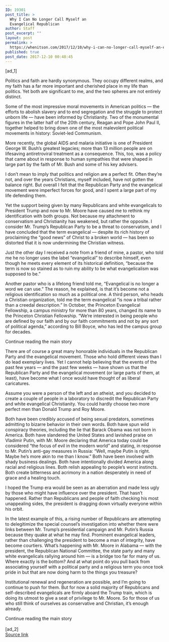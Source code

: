 ```yaml
---
ID: 19301
post_title: >
  Why I Can No Longer Call Myself an
  Evangelical Republican
author: Staff
post_excerpt: ""
layout: post
permalink: >
  https://whenitson.com/2017/12/10/why-i-can-no-longer-call-myself-an-evangelical-republican/
published: true
post_date: 2017-12-10 00:48:45
---
```

 [ad_1]
<br><div>
        <p class="story-body-text story-content" data-para-count="234" data-total-count="1799" id="story-continues-3">Politics and faith are hardly synonymous. They occupy different realms, and my faith has a far more important and cherished place in my life than politics. Yet both are significant to me, and the two spheres are not entirely distinct.</p><p class="story-body-text story-content" data-para-count="413" data-total-count="2212">Some of the most impressive moral movements in American politics — the efforts to abolish slavery and to end segregation and the struggle to protect unborn life — have been informed by Christianity. Two of the monumental figures in the latter half of the 20th century, Reagan and Pope John Paul II, together helped to bring down one of the most malevolent political movements in history: Soviet-led Communism.</p><p class="story-body-text story-content" data-para-count="358" data-total-count="2570">More recently, the global AIDS and malaria initiative is one of President George W. Bush’s greatest legacies; more than 13 million people are on lifesaving antiretroviral treatment as a consequence. This, too, was a policy that came about in response to human sympathies that were shaped in large part by the faith of Mr. Bush and some of his key advisers.</p>

<p class="story-body-text story-content" data-para-count="331" data-total-count="2901">I don’t mean to imply that politics and religion are a perfect fit. Often they’re not, and over the years Christians, myself included, have not gotten the balance right. But overall I felt that the Republican Party and the evangelical movement were imperfect forces for good, and I spent a large part of my life defending them.</p><p class="story-body-text story-content" data-para-count="559" data-total-count="3460">Yet the support being given by many Republicans and white evangelicals to President Trump and now to Mr. Moore have caused me to rethink my identification with both groups. Not because my attachment to conservatism and Christianity has weakened, but rather the opposite. I consider Mr. Trump’s Republican Party to be a threat to conservatism, and I have concluded that the term evangelical — despite its rich history of proclaiming the “good news” of Christ to a broken world — has been so distorted that it is now undermining the Christian witness.</p><p class="story-body-text story-content" data-para-count="322" data-total-count="3782">Just the other day I received a note from a friend of mine, a pastor, who told me he no longer uses the label “evangelical” to describe himself, even though he meets every element of its historical definition, “because the term is now so stained as to ruin my ability to be what evangelicalism was supposed to be.”</p><p class="story-body-text story-content" data-para-count="698" data-total-count="4480">Another pastor who is a lifelong friend told me, “Evangelical is no longer a word we can use.” The reason, he explained, is that it’s become not a religious identification so much as a political one. A third person, who heads a Christian organization, told me the term evangelical “is now a tribal rather than a creedal description.” In October, the Princeton Evangelical Fellowship, a campus ministry for more than 80 years, changed its name to the Princeton Christian Fellowship. “We’re interested in being people who are defined by our faith and by our faith commitments and not by any sort of political agenda,” according to Bill Boyce, who has led the campus group for decades.</p><div id="story-ad-2" class="story-ad ad ad-placeholder nocontent robots-nocontent ">
    
Continue reading the main story
</div>
<p class="story-body-text story-content" data-para-count="443" data-total-count="4923" id="story-continues-4">There are of course a great many honorable individuals in the Republican Party and the evangelical movement. Those who hold different views than I do lead exemplary lives. Yet I cannot help believing that the events of the past few years — and the past few weeks — have shown us that the Republican Party and the evangelical movement (or large parts of them, at least), have become what I once would have thought of as liberal caricatures.</p><p class="story-body-text story-content" data-para-count="261" data-total-count="5184">Assume you were a person of the left and an atheist, and you decided to create a couple of people in a laboratory to discredit the Republican Party and white evangelical Christianity. You could hardly choose two more perfect men than Donald Trump and Roy Moore.</p><p class="story-body-text story-content" data-para-count="831" data-total-count="6015">Both have been credibly accused of being sexual predators, sometimes admitting to bizarre behavior in their own words. Both have spun wild conspiracy theories, including the lie that Barack Obama was not born in America. Both have slandered the United States and lavished praise on Vladimir Putin, with Mr. Moore declaring that America today could be considered “the focus of evil in the modern world” and stating, in response to Mr. Putin’s anti-gay measures in Russia: “Well, maybe Putin is right. Maybe he’s more akin to me than I know.” Both have been involved with shady business dealings. Both have intentionally divided America along racial and religious lines. Both relish appealing to people’s worst instincts. Both create bitterness and acrimony in a nation desperately in need of grace and a healing touch.</p><p class="story-body-text story-content" data-para-count="298" data-total-count="6313">I hoped the Trump era would be seen as an aberration and made less ugly by those who might have influence over the president. That hasn’t happened. Rather than Republicans and people of faith checking his most unappealing sides, the president is dragging down virtually everyone within his orbit.</p>
<p class="story-body-text story-content" data-para-count="812" data-total-count="7125">In the latest example of this, a rising number of Republicans are attempting to delegitimize the special counsel’s investigation into whether there were links between Mr. Trump’s presidential campaign and Mr. Putin’s Russia because they quake at what he may find. Prominent evangelical leaders, rather than challenging the president to become a man of integrity, have become courtiers. What’s happening with Mr. Moore in Alabama — with the president, the Republican National Committee, the state party and many white evangelicals rallying around him — is a bridge too far for many of us. Where exactly is the bottom? And at what point do you pull back from associating yourself with a political party and a religious term you once took pride in but that are now doing harm to the things you treasure?</p><p class="story-body-text story-content" data-para-count="379" data-total-count="7504">Institutional renewal and regeneration are possible, and I’m going to continue to push for them. But for now a solid majority of Republicans and self-described evangelicals are firmly aboard the Trump train, which is doing its utmost to give a seat of privilege to Mr. Moore. So for those of us who still think of ourselves as conservative and Christian, it’s enough already.</p>Continue reading the main story
    </div>
<br>[ad_2]
<br><a href="https://www.nytimes.com/2017/12/09/opinion/sunday/wehner-evangelical-republicans.html?partner=rss&#038;emc=rss">Source link </a>